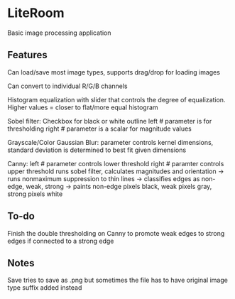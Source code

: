 # LiteRoom
Basic image processing application

Features
------------------
Can load/save most image types, supports drag/drop for loading images

Can convert to individual R/G/B channels

Histogram equalization with slider that controls the degree of equalization.
Higher values = closer to flat/more equal histogram

Sobel filter:
Checkbox for black or white outline
left # parameter is for thresholding
right # parameter is a scalar for magnitude values

Grayscale/Color Gaussian Blur:
parameter controls kernel dimensions, 
standard deviation is determined to best fit given dimensions

Canny:
left # parameter controls lower threshold
right # paramter controls upper threshold
runs sobel filter, calculates magnitudes and orientation ->
runs nonmaximum suppression to thin lines ->
classifies edges as non-edge, weak, strong ->
paints non-edge pixels black, weak pixels gray, strong pixels white



To-do
------------
Finish the double thresholding on Canny to promote weak edges to strong edges if connected to a strong edge


Notes
---------
Save tries to save as .png but sometimes the file has to have original image type suffix added
instead



